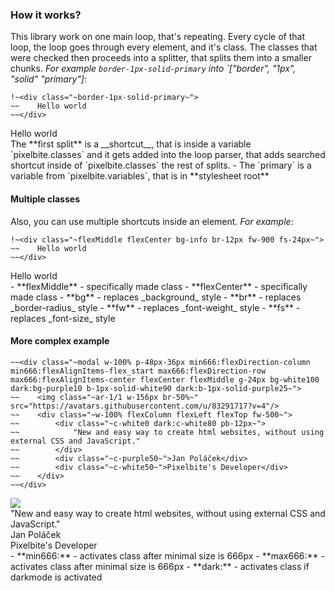 ### How it works?
This library work on one main loop, that's repeating. Every cycle of that loop, the loop goes through every element, and it's class. The classes that were checked then proceeds into a splitter, that splits them into a smaller chunks.
_For example `border-1px-solid-primary` into `["border", "1px", "solid" "primary"]:_

```
!~<div class="~border-1px-solid-primary~">
~~    Hello world
~~</div>
```
<div class="border-1px-solid-primary">
    Hello world
</div>
The **first split** is a __shortcut__, that is inside a variable `pixelbite.classes` and it gets added into the loop parser, that adds searched shortcut inside of `pixelbite.classes` the rest of splits.
- The `primary` is a variable from `pixelbite.variables`, that is in **stylesheet root**

#### Multiple classes
Also, you can use multiple shortcuts inside an element.
_For example:_

```
!~<div class="~flexMiddle flexCenter bg-info br-12px fw-900 fs-24px~">
~~    Hello world
~~</div>
```
<div class="flexMiddle flexCenter bg-info br-12px fw-900 fs-24px">Hello world</div>
- **flexMiddle** - specifically made class
- **flexCenter** - specifically made class
- **bg** - replaces _background_ style
- **br** - replaces _border-radius_ style
- **fw** - replaces _font-weight_ style
- **fs** - replaces _font-size_ style

#### More complex example
```
~~<div class="~modal w-100% p-48px-36px min666:flexDirection-column min666:flexAlignItems-flex_start max666:flexDirection-row max666:flexAlignItems-center flexCenter flexMiddle g-24px bg-white100 dark:bg-purple10 b-1px-solid-white90 dark:b-1px-solid-purple25~">
~~    <img class="~ar-1/1 w-156px br-50%~" src="https://avatars.githubusercontent.com/u/83291717?v=4"/>
~~    <div class="~w-100% flexColumn flexLeft flexTop fw-500~">
~~        <div class="~c-white0 dark:c-white80 pb-12px~">
~~            "New and easy way to create html websites, without using external CSS and JavaScript."
~~        </div>
~~        <div class="~c-purple50~">Jan Poláček</div>
~~        <div class="~c-white50~">Pixelbite's Developer</div>
~~    </div>
~~</div>
```
<div class="w-100%">
    <div class="modal w-100% p-48px-36px min666:flexDirection-column min666:flexAlignItems-flex_start max666:flexDirection-row max666:flexAlignItems-center flexCenter flexMiddle g-24px bg-white100 dark:bg-purple10 b-1px-solid-white90 dark:b-1px-solid-purple25">
        <img class="ar-1/1 w-156px br-50%" src="https://avatars.githubusercontent.com/u/83291717?v=4"/>
        <div class="w-100% flexColumn flexLeft flexTop fw-500">
            <div class="c-white0 dark:c-white80 pb-12px">
                "New and easy way to create html websites, without using external CSS and JavaScript."
            </div>
            <div class="c-purple50">Jan Poláček</div>
            <div class="c-white50">Pixelbite's Developer</div>
        </div>
    </div>
</div>
- **min666:** - activates class after minimal size is 666px
- **max666:** - activates class after minimal size is 666px
- **dark:** - activates class if darkmode is activated